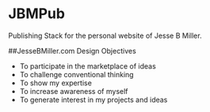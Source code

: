 # JBMPub

Publishing Stack for the personal website of Jesse B Miller.

##JesseBMiller.com Design Objectives
- To participate in the marketplace of ideas
- To challenge conventional thinking
- To show my expertise
- To increase awareness of myself
- To generate interest in my projects and ideas
